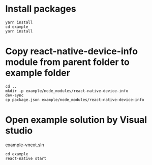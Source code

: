 # Install packages

```
yarn install
cd example
yarn install
```

# Copy react-native-device-info module from parent folder to example folder

```
cd ..
mkdir -p example/node_modules/react-native-device-info
dev-sync
cp package.json example/node_modules/react-native-device-info
```

# Open example solution by Visual studio

example-vnext.sln

```
cd example
react-native start
```
